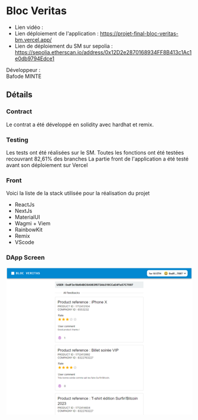 # Bloc Veritas

- Lien vidéo : 
- Lien déploiement de l'application : https://projet-final-bloc-veritas-bm.vercel.app/
- Lien de déploiement du SM sur sepolia : https://sepolia.etherscan.io/address/0x12D2e2870168934FF8B413c1Ac1e0db9794Edce1

Développeur :  
Bafode MINTE

## Détails

### Contract
Le contrat a été développé en solidity avec hardhat et remix.

### Testing
Les tests ont été réalisées sur le SM. Toutes les fonctions ont été testées recouvrant 82,61% des branches
La partie front de l'application a été testé avant son déploiement sur Vercel

### Front
Voici la liste de la stack utilisée pour la réalisation du projet
- ReactJs
- NextJs
- MaterialUI
- Wagmi + Viem
- RainbowKit
- Remix
- VScode

### DApp Screen 
<img src="https://github.com/mlkmte/projet-final-bloc-veritas-bm/blob/main/img.PNG" align="left" />